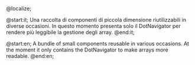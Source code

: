 @localize;

@start:it;
Una raccolta di componenti di piccola dimensione riutilizzabili in diverse occasioni. In questo momento presenta solo il DotNavigator per rendere più leggibile la gestione degli array.
@end:it;

@start:en;
A bundle of small components reusable in various occasions. At the moment it only contains the DotNavigator to make arrays more readable.
@end:en;
